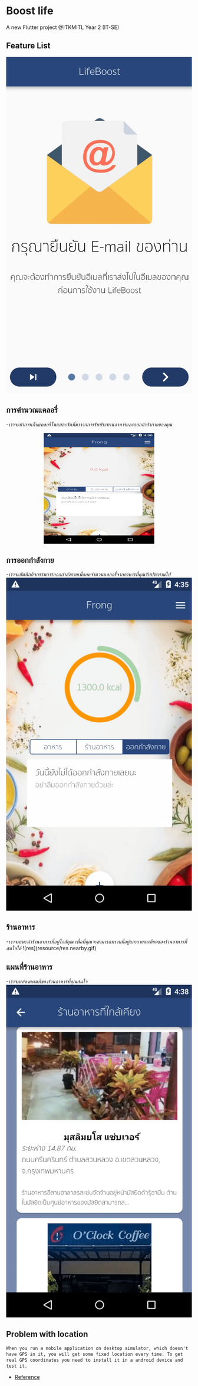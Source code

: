 # Boost life

A new Flutter project @ITKMITL Year 2 (IT-SE)


## Feature List 
![feature List](resource/featurelist.gif)

## การคำนวณแคลอรี่
-*เราจะทำการเก็บแคลอรี่ในแต่ละวันที่มาจากการรับประทานอาหารและออกกำลังกายของคุณ*
<!-- ![cal](resource/cal.gif) -->
<p align="center">
  <img width="300" height="300" src="resource/cal.gif">
</p>

## การออกกำลังกาย
-*เราจะบันทึกกิจกรรมการออกกำลังกายเพื่อลดจำนวนแคลอรี่จากอาหารที่คุณรับประทานไป*
![ex](resource/ex.gif)


## ร้านอาหาร
-*เราจะแนะนำร้านอาหารที่อยู่ใกล้คุณ เพื่อที่คุณจะสามารถทราบที่อยู่และรายละเอียดของร้านอาหารที่สนใจได้*
![res](resource/res nearby.gif)

## แผนที่ร้านอาหาร
-*เราจะแสดงแผนที่ของร้านอาหารที่คุณสนใจ*
![map](resource/map.gif)


## Problem with location
    When you run a mobile application on desktop simulator, which doesn't have GPS in it, you will get some fixed location every time. To get real GPS coordinates you need to install it in a android device and test it.
- [Reference](https://stackoverflow.com/questions/9778251/gps-wrong-location)
